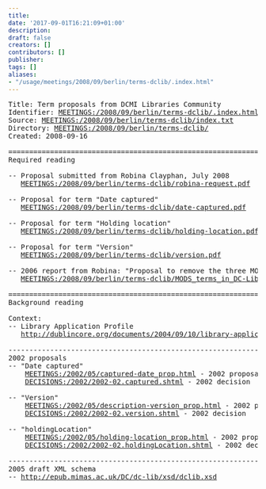 ```yaml
---
title: 
date: '2017-09-01T16:21:09+01:00'
description: 
draft: false
creators: []
contributors: []
publisher: 
tags: []
aliases:
- "/usage/meetings/2008/09/berlin/terms-dclib/.index.html"
---
```


<pre>
Title: Term proposals from DCMI Libraries Community
Identifier: <a href="http://dublincore.org/usage/meetings/2008/09/berlin/terms-dclib/.index.html">MEETINGS:/2008/09/berlin/terms-dclib/.index.html</a>
Source: <a href="http://dublincore.org/usage/meetings/2008/09/berlin/terms-dclib/index.txt">MEETINGS:/2008/09/berlin/terms-dclib/index.txt</a>
Directory: <a href="http://dublincore.org/usage/meetings/2008/09/berlin/terms-dclib/">MEETINGS:/2008/09/berlin/terms-dclib/</a>
Created: 2008-09-16

======================================================================
Required reading

-- Proposal submitted from Robina Clayphan, July 2008
   <a href="http://dublincore.org/usage/meetings/2008/09/berlin/terms-dclib/robina-request.pdf">MEETINGS:/2008/09/berlin/terms-dclib/robina-request.pdf</a>

-- Proposal for term "Date captured"
   <a href="http://dublincore.org/usage/meetings/2008/09/berlin/terms-dclib/date-captured.pdf">MEETINGS:/2008/09/berlin/terms-dclib/date-captured.pdf</a>

-- Proposal for term "Holding location"
   <a href="http://dublincore.org/usage/meetings/2008/09/berlin/terms-dclib/holding-location.pdf">MEETINGS:/2008/09/berlin/terms-dclib/holding-location.pdf</a>

-- Proposal for term "Version"
   <a href="http://dublincore.org/usage/meetings/2008/09/berlin/terms-dclib/version.pdf">MEETINGS:/2008/09/berlin/terms-dclib/version.pdf</a>

-- 2006 report from Robina: "Proposal to remove the three MODS elements from DC-Lib"
   <a href="http://dublincore.org/usage/meetings/2008/09/berlin/terms-dclib/MODS_terms_in_DC-Lib_Proposal.pdf">MEETINGS:/2008/09/berlin/terms-dclib/MODS_terms_in_DC-Lib_Proposal.pdf</a>

======================================================================
Background reading

Context: 
-- Library Application Profile
   <a href="http://dublincore.org/documents/2004/09/10/library-application-profile/">http://dublincore.org/documents/2004/09/10/library-application-profile/</a> 

----------------------------------------------------------------------
2002 proposals
-- "Date captured"
    <a href="http://dublincore.org/usage/meetings/2002/05/captured-date_prop.html">MEETINGS:/2002/05/captured-date_prop.html</a> - 2002 proposal
    <a href="http://dublincore.org/usage/decisions/2002/2002-02.captured.shtml">DECISIONS:/2002/2002-02.captured.shtml</a> - 2002 decision

-- "Version"
    <a href="http://dublincore.org/usage/meetings/2002/05/description-version_prop.html">MEETINGS:/2002/05/description-version_prop.html</a> - 2002 proposal
    <a href="http://dublincore.org/usage/decisions/2002/2002-02.version.shtml">DECISIONS:/2002/2002-02.version.shtml</a> - 2002 decision

-- "holdingLocation" 
    <a href="http://dublincore.org/usage/meetings/2002/05/holding-location_prop.html">MEETINGS:/2002/05/holding-location_prop.html</a> - 2002 proposal
    <a href="http://dublincore.org/usage/decisions/2002/2002-02.holdingLocation.shtml">DECISIONS:/2002/2002-02.holdingLocation.shtml</a> - 2002 decision

----------------------------------------------------------------------
2005 draft XML schema
-- <a href="http://epub.mimas.ac.uk/DC/dc-lib/xsd/dclib.xsd">http://epub.mimas.ac.uk/DC/dc-lib/xsd/dclib.xsd</a>

</pre>
